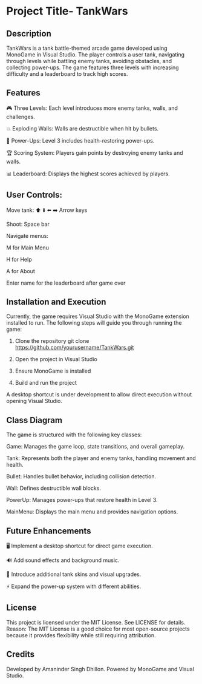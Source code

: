 # Project Title- TankWars


## Description
TankWars is a tank battle-themed arcade game developed using MonoGame in Visual Studio. The player controls a user tank, navigating through levels while battling enemy tanks, avoiding obstacles, and collecting power-ups. The game features three levels with increasing difficulty and a leaderboard to track high scores.

## Features

🎮 Three Levels: Each level introduces more enemy tanks, walls, and challenges.

💥 Exploding Walls: Walls are destructible when hit by bullets.

🔋 Power-Ups: Level 3 includes health-restoring power-ups.

🏆 Scoring System: Players gain points by destroying enemy tanks and walls.

📊 Leaderboard: Displays the highest scores achieved by players.

## User Controls:

Move tank: ⬆️ ⬇️ ⬅️ ➡️ Arrow keys

Shoot: Space bar

Navigate menus:

M for Main Menu

H for Help

A for About

Enter name for the leaderboard after game over

## Installation and Execution

Currently, the game requires Visual Studio with the MonoGame extension installed to run. The following steps will guide you through running the game:

1. Clone the repository git clone https://github.com/yourusername/TankWars.git

2. Open the project in Visual Studio

3. Ensure MonoGame is installed

4. Build and run the project

A desktop shortcut is under development to allow direct execution without opening Visual Studio.

## Class Diagram

The game is structured with the following key classes:

Game: Manages the game loop, state transitions, and overall gameplay.

Tank: Represents both the player and enemy tanks, handling movement and health.

Bullet: Handles bullet behavior, including collision detection.

Wall: Defines destructible wall blocks.

PowerUp: Manages power-ups that restore health in Level 3.

MainMenu: Displays the main menu and provides navigation options.

## Future Enhancements

🖥️ Implement a desktop shortcut for direct game execution.

🔊 Add sound effects and background music.

🎨 Introduce additional tank skins and visual upgrades.

⚡ Expand the power-up system with different abilities.

## License

This project is licensed under the MIT License. See LICENSE for details.
Reason: The MIT License is a good choice for most open-source projects because it provides flexibility while still requiring attribution.

## Credits

Developed by Amaninder Singh Dhillon. Powered by MonoGame and Visual Studio.
